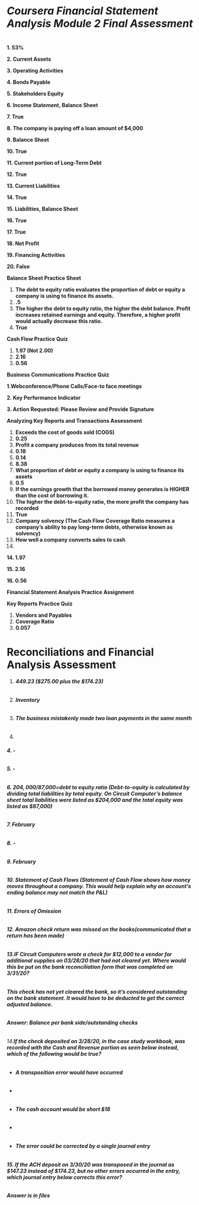 # *Coursera Financial Statement Analysis Module 2 Final Assessment*

# 

<b>1. 53%</b>

<b>2. Current Assets</b>

<b>3. Operating Activities</b>

<b>4. Bonds Payable</b>

<b>5. Stakeholders Equity</b>

<b>6. Income Statement, Balance Sheet</b>

<b>7. True</b>

<b>8. The company is paying off a loan amount of $4,000</b>

<b>9. Balance Sheet</b>

<b>10. True</b>

<b>11. Current portion of Long-Term Debt</b>

<b>12. True</b>

<b>13. Current Liabilities</b>

<b>14. True</b>

<b>15. Liabilities, Balance Sheet</b>

<b>16. True</b>

<b>17. True</b>

<b>18. Net Profit</b>

<b>19. Financing Activities</b>

<b>20. False</b>





<b>Balance Sheet Practice Sheet</b>



1. <b>The debt to equity ratio evaluates the proportion of debt or equity a company is using to finance its assets.</b>
2. <b>.5</b>
3. <b>The higher the debt to equity ratio, the higher the debt balance. Profit increases retained earnings and equity. Therefore, a higher profit would actually decrease this ratio.</b>
4. <b>True</b>



<b>Cash Flow Practice Quiz</b>



1. <b>1.97 (Not 2.00)</b>
2. <b>2.16</b>
3. <b>0.56</b>



<b>Business Communications Practice Quiz</b>



<b>1.Webconference/Phone Calls/Face-to face meetings </b>

<b>2. Key Performance Indicator</b>

<b>3. Action Requested: Please Review and Provide Signature</b>



<b>Analyzing Key Reports and Transactions Assessment</b>



1. <b>Exceeds the cost of goods sold (COGS)</b>
2. <b>0.25</b>
3. <b>Profit a company produces from its total revenue</b>
4. <b>0.18</b>
5. <b>0.14</b>
6. <b>8.38</b>
7. <b>	What proportion of debt or equity a company is using to finance its assets</b>
8. <b>0.5</b>
9. <b>If the earnings growth that the borrowed money generates is HIGHER than the cost of borrowing it.</b>
10. <b>The higher the debt-to-equity ratio, the more profit the company has recorded</b>
11. <b>True</b>
12. <b>Company solvency (The Cash Flow Coverage Ratio measures a company’s ability to pay long-term debts, otherwise known as solvency)</b>
13. <b>How well a company converts sales to cash</b>
13. <b>
14\. 1.97</b>

<b>15. 2.16</b>

<b>16. 0.56</b>









<b>Financial Statement Analysis Practice Assignment </b>

<b>	Key Reports Practice Quiz</b>



1. <b>Vendors and Payables</b>
2. <b>Coverage Ratio</b>
3. <b>0.057</b>









# <b>Reconciliations and Financial Analysis Assessment</b>



1. ###### <b>449.23 ($275.00 plus the $174.23)</b>
2. ###### <b>Inventory</b>
3. ###### <b>The business mistakenly made two loan payments in the same month</b>
3. <b>
###### 4\. -</b>

###### <b>5. -</b>

###### <b>6. $204,000/$87,000=debt to equity ratio (Debt-to-equity is calculated by dividing total liabilities by total equity. On Circuit Computer’s balance sheet total liabilities were listed as $204,000 and the total equity was listed as $87,000)</b>

###### <b>7. February</b>

###### <b>8. -</b>

###### <b>9. February</b>

###### <b>10. Statement of Cash Flows (Statement of Cash Flow shows how money moves throughout a company. This would help explain why an account’s ending balance may not match the P\&L)</b>

###### <b>11. Errors of Omission</b>

###### <b>12. Amazon check return was missed on the books(communicated that a return has been made)</b>

###### <b>13.IF Circuit Computers wrote a check for $12,000 to a vendor for additional supplies on 03/28/20 that had not cleared yet. Where would this be put on the bank reconciliation form that was completed on 3/31/20?</b>

###### <b>	 This check has not yet cleared the bank, so it’s considered outstanding on the bank statement. It would have to be deducted to get the correct adjusted balance.</b>

###### <b>Answer: Balance per bank side/outstanding checks</b>

###### 

###### 14\.**If the check deposited on 3/28/20, in the case study workbook, was recorded with the Cash and Revenue portion as seen below instead, which of the following would be true?** 

* ###### 	**A transposition error would have occurred**
* ###### 
* ###### **The cash account would be short $18**
* ###### 
* ###### **The error could be corrected by a single journal entry**

###### 

###### **15. If the ACH deposit on 3/30/20 was transposed in the journal as $147.23 instead of $174.23, but no other errors occurred in the entry, which journal entry below corrects this error?**

###### 

###### **Answer is in files**

